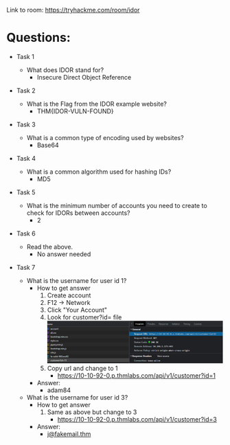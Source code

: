Link to room: https://tryhackme.com/room/idor

# Questions:

- Task 1
	- What does IDOR stand for? 
		- Insecure Direct Object Reference

- Task 2
	- What is the Flag from the IDOR example website?
		- THM{IDOR-VULN-FOUND}

- Task 3
	- What is a common type of encoding used by websites?
		- Base64

- Task 4	
	- What is a common algorithm used for hashing IDs?
		- MD5

- Task 5
	- What is the minimum number of accounts you need to create to check for IDORs between accounts?
		- 2

- Task 6
	- Read the above.
		- No answer needed

- Task 7
	- What is the username for user id 1?
		- How to get answer
			1. Create account 
			2. F12 -> Network
			3. Click "Your Account"
			4. Look for customer?id= file ![cust_id](cust_id.PNG)
			5. Copy url and change to 1
				- https://10-10-92-0.p.thmlabs.com/api/v1/customer?id=1
		- Answer: 
			- adam84
	- What is the username for user id 3?
		- How to get answer
			1. Same as above but change to 3
				- https://10-10-92-0.p.thmlabs.com/api/v1/customer?id=3
		- Answer: 
			- j@fakemail.thm